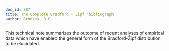 ```yaml
---
doc_id: 787
title: The Complete Bradford - Zipf 'bibliograph'
author: Brookes, B.C.
---
```


This technical note summarizes the outcome of recent analyses of
empirical data which have enabled the general form of the Bradford-Zipf
distribution to be elucidated.